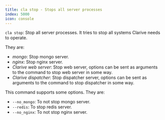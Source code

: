 ```yaml
---
title: cla stop - Stops all server processes
index: 5000
icon: console
---
```


`cla stop`: Stop all server processes. It tries to stop all systems Clarive needs to operate.

They are:

- *mongo*: Stop mongo server.
- *nginx*: Stop nginx server.
- *Clarive web server*: Stop web server, options can be sent as arguments to the command to stop web server in some way.
- *Clarive dispatcher*: Stop dispatcher server, options can be sent as arguments to the command to stop dispatcher in some way.


This command supports some options. They are:

- `--no_mongo`: To not stop mongo server.
- `--redis`: To stop redis server.
- `--no_nginx`: To not stop nginx server.

